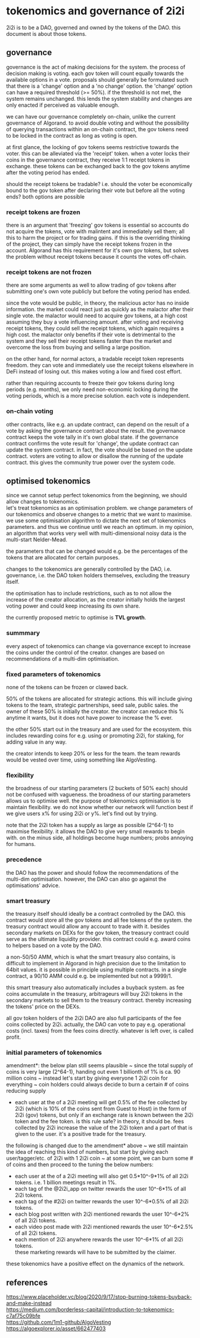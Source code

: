 # tokenomics and governance of 2i2i

2i2i is to be a DAO, governed and owned by the tokens of the DAO. this document is about those tokens.

## governance

governance is the act of making decisions for the system. the process of decision making is voting. each gov token will count equally towards the available options in a vote. proposals should generally be formulated such that there is a 'change' option and a 'no change' option. the 'change' option can have a required threshold (>= 50%). if the threshold is not met, the system remains unchanged. this lends the system stability and changes are only enacted if perceived as valuable enough.

we can have our governance completely on-chain, unlike the current governance of Algorand. to avoid double voting and without the possibility of querying transactions within an on-chain contract, the gov tokens need to be locked in the contract as long as voting is open.

at first glance, the locking of gov tokens seems restrictive towards the voter. this can be alleviated via the 'receipt' token.
when a voter locks their coins in the governance contract, they receive 1:1 receipt tokens in exchange. these tokens can be exchanged back to the gov tokens anytime after the voting period has ended.

should the receipt tokens be tradable? i.e. should the voter be economically bound to the gov token after declaring their vote but before all the voting ends?
both options are possible

### receipt tokens are frozen

there is an argument that 'freezing' gov tokens is essential so accounts do not acquire the tokens, vote with malintent and immediately sell them; all this to harm the project or for trading gains.
if this is the overriding thinking of the project, they can simply have the receipt tokens frozen in the account.
Algorand has this requirement for it's own gov tokens, but solves the problem without receipt tokens because it counts the votes off-chain.

### receipt tokens are not frozen

there are some arguments as well to allow trading of gov tokens after submitting one's own vote publicly but before the voting period has ended.

since the vote would be public, in theory, the malicious actor has no inside information. the market could react just as quickly as the malactor after their single vote. the malactor would need to acquire gov tokens, at a high cost assuming they buy a vote influencing amount. after voting and receiving receipt tokens, they could sell the receipt tokens, which again requires a high cost. the malactor only benefits if their vote is detrimental to the system and they sell their receipt tokens faster than the market and overcome the loss from buying and selling a large position.

on the other hand, for normal actors, a tradable receipt token represents freedom. they can vote and immediately use the receipt tokens elsewhere in DeFi instead of losing out. this makes voting a low and fixed cost effort.

rather than requiring accounts to freeze their gov tokens during long periods (e.g. months), we only need non-economic locking during the voting periods, which is a more precise solution. each vote is independent.

### on-chain voting

other contracts, like e.g. an update contract, can depend on the result of a vote by asking the governance contract about the result.
the governance contract keeps the vote tally in it's own global state.
if the governance contract confirms the vote result for 'change', the update contract can update the system contract. in fact, the vote should be based on the update contract. voters are voting to allow or disallow the running of the update contract. this gives the community true power over the system code.


## optimised tokenomics

since we cannot setup perfect tokenomics from the beginning, we should allow changes to tokenomics.  
let's treat tokenomics as an optimisation problem. we change parameters of our tokenomics and observe changes to a metric that we want to maximise.
we use some optimisation algorithm to dictate the next set of tokenomics parameters. and thus we continue until we reach an optimum.
in my opinion, an algorithm that works very well with multi-dimensional noisy data is the multi-start Nelder-Mead.

the parameters that can be changed would e.g. be the percentages of the tokens that are allocated for certain purposes.

changes to the tokenomics are generally controlled by the DAO, i.e. governance, i.e. the DAO token holders themselves, excluding the treasury itself.

the optimisation has to include restrictions, such as to not allow the increase of the creator allocation, as the creator initially holds the largest voting power and could keep increasing its own share.

the currently proposed metric to optimise is **TVL growth**.

### summmary

every aspect of tokenomics can change via governance except to increase the coins under the control of the creator.
changes are based on recommendations of a multi-dim optimisation.

### fixed parameters of tokenomics

none of the tokens can be frozen or clawed back.

50% of the tokens are allocated for strategic actions. this will include giving tokens to the team, strategic partnerships, seed sale, public sales.
the owner of these 50% is initially the creator. the creator can reduce this % anytime it wants, but it does not have power to increase the % ever.

the other 50% start out in the treasury and are used for the ecosystem. this includes rewarding coins for e.g. using or promoting 2i2i, for staking, for adding value in any way.

the creator intends to keep 20% or less for the team. the team rewards would be vested over time, using something like AlgoVesting.

### flexibility

the broadness of our starting parameters (2 buckets of 50% each) should not be confused with vagueness. the broadness of our starting parameters allows us to optimise well.
the purpose of tokenomics optimisation is to maintain flexibility. we do not know whether our network will function best if we give users x% for using 2i2i or y%. let's find out by trying.

note that the 2i2i token has a supply as large as possible (2^64-1) to maximise flexibility. it allows the DAO to give very small rewards to begin with.
on the minus side, all holdings become huge numbers; probs annoying for humans.

### precedence

the DAO has the power and should follow the recommendations of the multi-dim optimisation. however, the DAO can also go against the optimisations' advice.

### smart treasury

the treasury itself should ideally be a contract controlled by the DAO. this contract would store all the gov tokens and all fee tokens of the system. the treasury contract would allow any account to trade with it. besides secondary markets on DEXs for the gov token, the treasury contract could serve as the ultimate liquidity provider. this contract could e.g. award coins to helpers based on a vote by the DAO.

a non-50/50 AMM, which is what the smart treasury also contains, is difficult to implement in Algorand in high precision due to the limitation to 64bit values. it is possible in principle using multiple contracts. in a single contract, a 90/10 AMM could e.g. be implemented but not a 9999/1.

this smart treasury also automatically includes a buyback system. as fee coins accumulate in the treasury, arbitrageurs will buy 2i2i tokens in the secondary markets to sell them to the treasury contract. thereby increasing the tokens' price on the DEXs.

all gov token holders of the 2i2i DAO are also full participants of the fee coins collected by 2i2i. actually, the DAO can vote to pay e.g. operational costs (incl. taxes) from the fees coins directly. whatever is left over, is called profit.

### initial parameters of tokenomics

amendment*: the below plan still seems plausible ~ since the total supply of coins is very large (2^64-1), handing out even 1 billionth of 1% is ca. 90 million coins ~ instead let's start by giving everyone 1 2i2i coin for everything ~ coin holders could always decide to burn a certain # of coins reducing supply

- each user at the of a 2i2i meeting will get 0.5% of the fee collected by 2i2i (which is 10% of the coins sent from Guest to Host) in the form of 2i2i (gov) tokens, but only if an exchange rate is known between the 2i2i token and the fee token.
is this rule safe? in theory, it should be. fees collected by 2i2i increase the value of the 2i2i token and a part of that is given to the user. it's a positive trade for the treasury.

the following is changed due to the amendment* above ~ we still maintain the idea of reaching this kind of numbers, but start by giving each user/tagger/etc. of 2i2i with 1 2i2i coin ~ at some point, we can burn some # of coins and then proceed to the tuning the below numbers:
- each user at the of a 2i2i meeting will also get 0.5\*10^-9\*1% of all 2i2i tokens. i.e. 1 billion meetings result in 1%.
- each tag of the @2i2i_app on twitter rewards the user 10^-6\*1% of all 2i2i tokens.
- each tag of the #2i2i on twitter rewards the user 10^-6\*0.5% of all 2i2i tokens.
- each blog post written with 2i2i mentioned rewards the user 10^-6\*2% of all 2i2i tokens.
- each video post made with 2i2i mentioned rewards the user 10^-6\*2.5% of all 2i2i tokens.
- each mention of 2i2i anywhere rewards the user 10^-6\*1% of all 2i2i tokens.  
these marketing rewards will have to be submitted by the claimer.

these tokenomics have a positive effect on the dynamics of the network.


## references
https://www.placeholder.vc/blog/2020/9/17/stop-burning-tokens-buyback-and-make-instead  
https://medium.com/borderless-capital/introduction-to-tokenomics-c7af75c09bfe  
https://github.com/1m1-github/AlgoVesting  
https://algoexplorer.io/asset/662477403  
